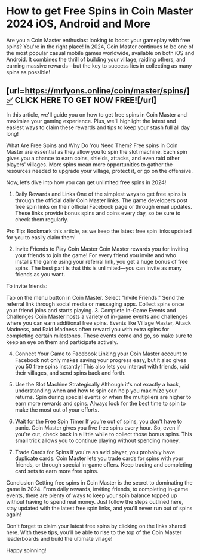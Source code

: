 # How to get Free Spins in Coin Master 2024 iOS, Android and More

Are you a Coin Master enthusiast looking to boost your gameplay with free spins? You're in the right place! In 2024, Coin Master continues to be one of the most popular casual mobile games worldwide, available on both iOS and Android. It combines the thrill of building your village, raiding others, and earning massive rewards—but the key to success lies in collecting as many spins as possible!

## [url=https://mrlyons.online/coin/master/spins/]✅ CLICK HERE TO GET NOW FREE![/url]

In this article, we'll guide you on how to get free spins in Coin Master and maximize your gaming experience. Plus, we'll highlight the latest and easiest ways to claim these rewards and tips to keep your stash full all day long!

What Are Free Spins and Why Do You Need Them?
Free spins in Coin Master are essential as they allow you to spin the slot machine. Each spin gives you a chance to earn coins, shields, attacks, and even raid other players' villages. More spins mean more opportunities to gather the resources needed to upgrade your village, protect it, or go on the offensive.

Now, let’s dive into how you can get unlimited free spins in 2024!

1. Daily Rewards and Links
One of the simplest ways to get free spins is through the official daily Coin Master links. The game developers post free spin links on their official Facebook page or through email updates. These links provide bonus spins and coins every day, so be sure to check them regularly.

Pro Tip: Bookmark this article, as we keep the latest free spin links updated for you to easily claim them!

2. Invite Friends to Play Coin Master
Coin Master rewards you for inviting your friends to join the game! For every friend you invite and who installs the game using your referral link, you get a huge bonus of free spins. The best part is that this is unlimited—you can invite as many friends as you want.

To invite friends:

Tap on the menu button in Coin Master.
Select "Invite Friends."
Send the referral link through social media or messaging apps.
Collect spins once your friend joins and starts playing.
3. Complete In-Game Events and Challenges
Coin Master hosts a variety of in-game events and challenges where you can earn additional free spins. Events like Village Master, Attack Madness, and Raid Madness often reward you with extra spins for completing certain milestones. These events come and go, so make sure to keep an eye on them and participate actively.

4. Connect Your Game to Facebook
Linking your Coin Master account to Facebook not only makes saving your progress easy, but it also gives you 50 free spins instantly! This also lets you interact with friends, raid their villages, and send spins back and forth.

5. Use the Slot Machine Strategically
Although it's not exactly a hack, understanding when and how to spin can help you maximize your returns. Spin during special events or when the multipliers are higher to earn more rewards and spins. Always look for the best time to spin to make the most out of your efforts.

6. Wait for the Free Spin Timer
If you're out of spins, you don't have to panic. Coin Master gives you five free spins every hour. So, even if you're out, check back in a little while to collect those bonus spins. This small trick allows you to continue playing without spending money.

7. Trade Cards for Spins
If you're an avid player, you probably have duplicate cards. Coin Master lets you trade cards for spins with your friends, or through special in-game offers. Keep trading and completing card sets to earn more free spins.

Conclusion
Getting free spins in Coin Master is the secret to dominating the game in 2024. From daily rewards, inviting friends, to completing in-game events, there are plenty of ways to keep your spin balance topped up without having to spend real money. Just follow the steps outlined here, stay updated with the latest free spin links, and you'll never run out of spins again!

Don't forget to claim your latest free spins by clicking on the links shared here. With these tips, you’ll be able to rise to the top of the Coin Master leaderboards and build the ultimate village!

Happy spinning!
